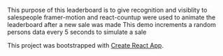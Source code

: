 This purpose of this leaderboard is to give recognition and visiblity to salespeople
framer-motion and react-countup were used to animate the leaderboard after a new sale was made
This demo increments a random persons data every 5 seconds to simulate a sale

This project was bootstrapped with [Create React App](https://github.com/facebook/create-react-app).
